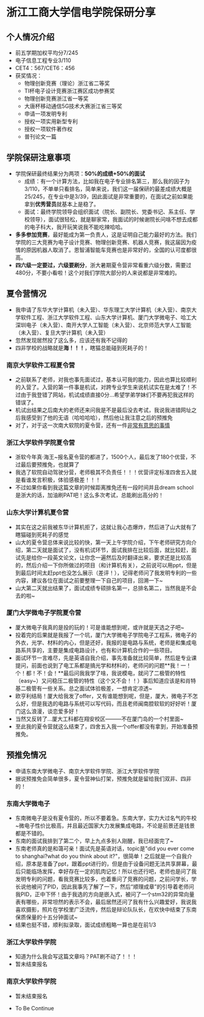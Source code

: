 # 浙江工商大学信电学院保研分享

## 个人情况介绍

* 前五学期加权平均分7/245
* 电子信息工程专业3/110
* CET4：567/CET6：456
* 获奖情况：
  * 物理创新竞赛（理论）浙江省二等奖
  * TI杯电子设计竞赛浙江赛区成功参赛奖
  * 物理创新竞赛浙江省一等奖
  * 大唐杯移动通信5G技术大赛浙江省三等奖
  * 申请一项发明专利
  * 授权一项实用新型专利
  * 授权一项软件著作权
  * 普刊论文一篇

## 学院保研注意事项

* 学院保研最终结果分为两项：**50%的成绩+50%的面试**
  * 成绩：有一个计算方法，比如我在电子专业排名第三，那么我的因子为3/110，不单单只看排名，简单来说，我们这一届保研的最差成绩大概是25/245，在专业中是3/39，因此面试是非常重要的，在面试之前如果能拿到**优秀营员**就基本上是稳了。
  * 面试：最终学院领导会组织面试（院长、副院长、党委书记、系主任、学校领导），面试很轻松，就是聊家常，我面试的时候谢院长问啥不想去成都的电子科大，我开玩笑说我不能吃辣哈哈。
* **多多参加竞赛**，最好能成为第一负责人，这是证明自己能力最好的方法。我们学院的三大竞赛为电子设计竞赛、物理创新竞赛、机器人竞赛，我这届因为疫情的原因机器人取消了。恩智浦智能车竞赛也是非常好的，全国的认可度都很高。
* **四六级一定要过，六级要刷分**，浙大暑期夏令营非常看重六级分数，需要过480分，不要小看啦！这个对我们学院大部分的人来说都是非常难的。

## 夏令营情况

* 我申请了东华大学计算机（未入营）、华东理工大学计算机（未入营）、南京大学软件工程、浙江大学软件工程、山东大学计算机、厦门大学微电子、哈工大深圳电子（未入营）、南开大学人工智能（未入营）、北京师范大学人工智能（未入营）、复旦大学计算机（未入营）
* 忽然发现居然投了这么多，应该还有我不记得的
* 四非学校的战略就是**海！！！**，瞎猫总能碰到死耗子的！

### 南京大学软件工程夏令营

* 之前联系了老师，对我也事先面试过，基本认可我的能力，因此也算比较顺利的入营了。入营的第一件事是机试，对跨专业学生来说机试实在是太难了！不过由于我登错了网站，机试成绩直接0分...希望学弟学妹们不要再犯我这样的错误了。
* 机试出结果之后南大的老师还来问我是不是最后没去考试，我说我进错网址之后我感受到了他的无语（哈哈哈哈），然后他让我注意之后的预推免
* 对了，对于这一次南大软院的夏令营，还有一件[非常有意思的事情](https://www.zhihu.com/question/404586996)

### 浙江大学软件学院夏令营

* 浙软今年真·海王~报名夏令营的都进了，1500个人，最后发了180个优营，不过最后要预推免，也就算了
* 我选了软院自动驾驶分营，老师极其不负责任！！！优营评定标准四舍五入就是看谁发言积极，体验感极差！！！
* 不过如果你看到我这篇文章的时候距离推免还有一段时间并且dream school是浙大的话，加油刷PAT吧！这么多次考试，总能刷出高分的！

### 山东大学计算机夏令营

* 其实在这之前我被东华计算机拒了，这就让我心态爆炸，然后进了山大就有了瞎猫碰到死耗子的感觉
* 山大的夏令营总体来说比较的快，第一天上午学院介绍，下午老师研究方向介绍，第二天就是面试了，没有机试环节，面试我排在比较后面，就比较赶，面试先是给你一段英文论文，让你念一遍然后及时翻译出来，要求还是比较高的，然后介绍一下你所做过的项目（和计算机有关），之前说可以用ppt，但是到最后时间太赶ppt也没怎么展示（差评！），记得老师问了我发明专利的一些内容，建议各位在面试之前要整理一下自己的项目，回溯一下~
* 山大第二天就出结果了，面试成绩专硕排名第一，总排名第二，当然我是不会去的啦~

### 厦门大学微电子学院夏令营

* 厦大微电子我真的是投的玩的！可是谁能想到呢，或许就是天选之子吧~
* 投着完的后果就是我报了一个坑，厦门大学微电子学院电子工程系，微电子的外衣，光学、材料的内心，但是还好，我报的是电路与系统，老师是和集成电路系共享的，主要是集成电路设计，也有和计算机合作的一些项目。
* 面试环节一言难尽，先是英语自我介绍，事先准备就比较简单，然后是专业课提问，前面也说到了电工系都是搞光学和材料的，老师问的问题**我！一！个！都！不！会！**最后问我我学了啥，我说模电，就问了二极管的特性（easy~）又问稳压二极管的特性（这个又不会！！）事后知道应该是和肖特基二极管有一些关系。总之面试体验极差，一想肯定凉透~
* 欧亨利结局！厦大给我发了offer，又有谁能想到呢，但是，厦大，微电子不怎么好，但是我选的电路与系统可以写代码，而且老师闽南腔软软的好好听！厦门这么浪漫，谈恋爱多好！
* 当然又反转了...厦大工科都在翔安校区———不在厦门岛的一个村里面~
* 至此我的夏令营就这么结束了，四舍五入我一个offer都没有拿到，开始准备预推免。

## 预推免情况

* 申请东南大学微电子、南京大学软件学院、浙江大学软件学院
* 据说预推免会简单很多，夏令营神仙打架，预推免就是留给我们双非、四非的！

### 东南大学微电子

* 东南微电子是没有夏令营的，所以不要着急。东南大学，实力大过名气的牛校~微电子性价比极高，并且最近国家大力发展集成电路，不论是前景还是钱景都是不错的。
* 东南的面试我排到了第二个，早上九点多别人刚醒，我已经面完了~
* 东南老师真的是和蔼可亲！面试先是英语对话，topic是”did you ever come to shanghai?what do you think about it?"，很简单！之后就是一个自我介绍，原本是准备了ppt，跟着ppt进行的，但是由于设备问题无法共享屏幕，最后只能临场发挥，幸好存在一定的肌肉记忆！所以也还行吧，老师也是问了我发明专利的问题，看我竞赛比较多，也着重问了竞赛的问题，之前问学长，学长说他被问了PID，因此我事先了解了一下，然后“顺理成章”的引导着老师问我PID，正中下怀！由于我选的方向是嵌入式，被问了一个stm32的异常向量表有哪些，非常坦然的表示不会，最后居然还问了我有什么兴趣爱好，我说我喜欢摄影，照片在学校里广泛流传，然后是辩论队队长，在欢快中结束了东南保质保量的十五分钟面试~
* 结果也挺不错，顺利拟录取，面试成绩粗略一算也是在前1/3

### 浙江大学软件学院

* 知道为什么我会写这篇文章吗？PAT刷不动了！！！
* 暂未结束报名

### 南京大学软件学院

* 暂未结束报名

* To Be Continue
